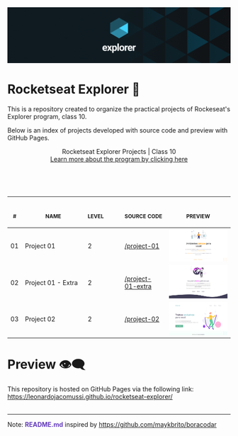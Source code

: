 
<img src="./assets/images/Explorer.png"/>

<h1>Rocketseat Explorer 🚀</h1>

This is a repository created to organize the practical projects of Rockeseat's Explorer program, class 10.

Below is an index of projects developed with source code and preview with GitHub Pages.

<p align="center">
    Rocketseat Explorer Projects | Class 10<br>
    <a href="https://www.rocketseat.com.br/explorer" target="_blank">Learn more about the program by clicking here</a><br>
    <br><table>
    <br><table style="width: 100%">
    <thead>
        <tr>
            <th align="center">
                <img width="20" height="1">
                <p>
                    <small>#</small>
                </p>
            </th>
            <th align="center">
                <img width="300" height="1">
                <p>
                    <small>
                        NAME
                    </small>
                </p>
            </th>
            <th align="left">
                <img width="140" height="1">
                <p align="left">
                    <small>
                    LEVEL
                    </small>
                </p>
            </th>
            <th align="left">
                <img width="140" height="1">
                <p align="left">
                    <small>
                    SOURCE CODE
                    </small>
                </p>
            </th>
            <th align="center">
                <img width="201" height="1">
                <p align="center">
                    <small>
                    PREVIEW
                    </small>
                </p>
            </th>
        </tr>
    </thead>
    <tbody>
        <tr>
            <td>01</td>
            <td>Project 01</td>
            <td align="left">2</td>
            <td>
              <a href="https://github.com/leonardojacomussi/rocketseat-explorer/tree/main/project-01" target="_blank">
                /project-01
              </a>
            </td>
            <td align="center">
            <a href="https://leonardojacomussi.github.io/rocketseat-explorer/project-01" target="_blank"><img width="300px" src="project-01/.github/preview.png" /></a></td>
        </tr>
        <tr>
            <td>02</td>
            <td>Project 01 - Extra</td>
            <td align="left">2</td>
            <td>
              <a href="https://github.com/leonardojacomussi/rocketseat-explorer/tree/main/project-01-extra" target="_blank">
                /project-01-extra
              </a>
            </td>
            <td align="center">
            <a href="https://leonardojacomussi.github.io/rocketseat-explorer/project-01-extra" target="_blank"><img width="300px" src="project-01-extra/.github/preview.png" /></a></td>
        </tr>
        <tr>
            <td>03</td>
            <td>Project 02</td>
            <td align="left">2</td>
            <td>
              <a href="https://github.com/leonardojacomussi/rocketseat-explorer/tree/main/project-02" target="_blank">
                /project-02
              </a>
            </td>
            <td align="center">
            <a href="https://leonardojacomussi.github.io/rocketseat-explorer/project-02" target="_blank"><img width="300px" src="project-02/.github/preview.png" /></a></td>
        </tr>
    </tbody>
</table></p>

<h1>Preview 👁️‍🗨️</h1>
This repository is hosted on GitHub Pages via the following link: <a href="https://leonardojacomussi.github.io/rocketseat-explorer/" target="_blank">https://leonardojacomussi.github.io/rocketseat-explorer/</a>

<br/>
<br/>

---
Note: <strong style="color: #643cbb">README.md</strong> inspired by <a href="https://github.com/maykbrito/boracodar" target="_blank">https://github.com/maykbrito/boracodar</a>

